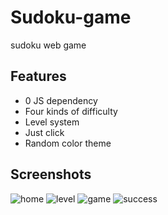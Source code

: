 # Sudoku-game

sudoku web game

## Features

- 0 JS dependency
- Four kinds of difficulty
- Level system
- Just click
- Random color theme

## Screenshots

![home](https://tva1.sinaimg.cn/large/0063X11aly8gwbii1nr5nj310r0po3z8.jpg)
![level](https://tva3.sinaimg.cn/large/0063X11aly8gwbiih9l9lj310o0pfdh2.jpg)
![game](https://tva3.sinaimg.cn/large/0063X11aly8gwbiiwth8mj310m0pkac2.jpg)
![success](https://tva4.sinaimg.cn/large/0063X11aly8gwbij6kt6rg309o06jgv0.gif)
